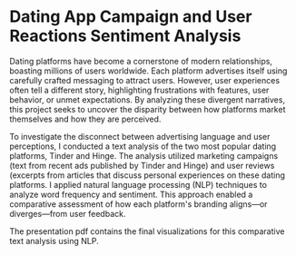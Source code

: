 # Dating App Campaign and User Reactions Sentiment Analysis

Dating platforms have become a cornerstone of modern relationships, boasting millions of users worldwide. Each platform advertises itself using carefully crafted messaging to attract users. However, user experiences often tell a different story, highlighting frustrations with features, user behavior, or unmet expectations. By analyzing these divergent narratives, this project seeks to uncover the disparity between how platforms market themselves and how they are perceived.

To investigate the disconnect between advertising language and user perceptions, I conducted a text analysis of the two most popular dating platforms, Tinder and Hinge. The analysis utilized marketing campaigns (text from recent ads published by Tinder and Hinge) and user reviews (excerpts from articles that discuss personal experiences on these dating platforms. I applied natural language processing (NLP) techniques to analyze word frequency and sentiment. This approach enabled a comparative assessment of how each platform's branding aligns—or diverges—from user feedback.

The presentation pdf contains the final visualizations for this comparative text analysis using NLP.

